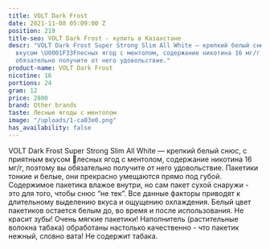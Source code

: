 ```yaml
---
title: VOLT Dark Frost
date: 2021-11-08 05:09:00 Z
position: 219
title-seo: VOLT Dark Frost - купить в Казахстане
descr: "VOLT Dark Frost Super Strong Slim All White — крепкий белый снюс, с приятным
  вкусом \U0001F33Fлесных ягод с ментолом, содержание никотина 16 мг/г, поэтому вы
  обязательно получите от него удовольствие."
product-name: VOLT Dark Frost
nicotine: 16
portions: 24
gram: 12
price: 2800
brand: Other brands
taste: Лесные ягоды с ментолом
image: "/uploads/1-ca03e0.png"
has_availability: false
---
```


VOLT Dark Frost Super Strong Slim All White — крепкий белый снюс, с приятным вкусом 🌿лесных ягод с ментолом, содержание никотина 16 мг/г, поэтому вы обязательно получите от него удовольствие. Пакетики тонкие и белые, они прекрасно умещаются прямо под губой. Содержимое пакетика влажое внутри, но сам пакет сухой снаружи - это для того, чтобы снюс “не тек”. Все данные факторы приводят к длительному выделению вкуса и ощущению охлаждения. Белый цвет пакетиков остается белым до, во время и после использования. Не красит зубы! Очень мягкие пакетики! Наполнитель (растительные волокна табака) обработаны настолько качественно - что пакетик нежный, словно вата! Не содержит табака.
